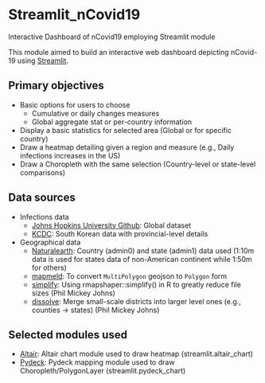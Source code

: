 # Streamlit_nCovid19
Interactive Dashboard of nCovid19 employing Streamlit module

This module aimed to build an interactive web dashboard depicting nCovid-19 using [Streamlit](https://www.streamlit.io).

## Primary objectives
* Basic options for users to choose
  * Cumulative or daily changes measures
  * Global aggregate stat or per-country information
* Display a basic statistics for selected area (Global or for specific country)
* Draw a heatmap detailing given a region and measure (e.g., Daily infections increases in the US)
* Draw a Choropleth with the same selection (Country-level or state-level comparisons)

## Data sources
* Infections data
  * [Johns Hopkins University Github](https://github.com/CSSEGISandData/COVID-19): Global dataset
  * [KCDC](http://ncov.mohw.go.kr/): South Korean data with provincial-level details
* Geographical data
  * [Naturalearth](http://naturalearthdata.com/): Country (admin0) and state (admin1) data used (1:10m data is used for states data of non-American continent while 1:50m for others)
  * [mapmeld](https://gist.github.com/mapmeld/8742ae89c6d687171d00/): To convert `MultiPolygon` geojson to `Polygon` form
  * [simplify](https://philmikejones.me/tutorials/2016-09-29-simplify-polygons-without-creating-slivers/): Using rmapshaper::simplify() in R to greatly reduce file sizes (Phil Mickey Johns)
  * [dissolve](https://philmikejones.me/tutorials/2015-09-03-dissolve-polygons-in-r//): Merge small-scale districts into larger level ones (e.g., counties -> states) (Phil Mickey Johns)
 
## Selected modules used
  * [Altair](http://altair-viz.github.io/): Altair chart module used to draw heatmap (streamlit.altair_chart)
  * [Pydeck](http://pydeck.gl/): Pydeck mapping module used to draw Choropleth/PolygonLayer (streamlit.pydeck_chart)
